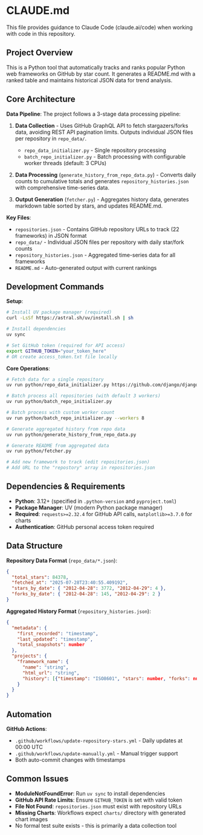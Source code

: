 # CLAUDE.md

This file provides guidance to Claude Code (claude.ai/code) when working with code in this repository.

## Project Overview

This is a Python tool that automatically tracks and ranks popular Python web frameworks on GitHub by star count. It generates a README.md with a ranked table and maintains historical JSON data for trend analysis.

## Core Architecture

**Data Pipeline**: The project follows a 3-stage data processing pipeline:

1. **Data Collection** - Uses GitHub GraphQL API to fetch stargazers/forks data, avoiding REST API pagination limits. Outputs individual JSON files per repository in `repo_data/`.
   - `repo_data_initializer.py` - Single repository processing
   - `batch_repo_initializer.py` - Batch processing with configurable worker threads (default: 3 CPUs)

2. **Data Processing** (`generate_history_from_repo_data.py`) - Converts daily counts to cumulative totals and generates `repository_histories.json` with comprehensive time-series data.

3. **Output Generation** (`fetcher.py`) - Aggregates history data, generates markdown table sorted by stars, and updates README.md.

**Key Files**:

- `repositories.json` - Contains GitHub repository URLs to track (22 frameworks) in JSON format
- `repo_data/` - Individual JSON files per repository with daily star/fork counts
- `repository_histories.json` - Aggregated time-series data for all frameworks
- `README.md` - Auto-generated output with current rankings

## Development Commands

**Setup**:

```bash
# Install UV package manager (required)
curl -LsSf https://astral.sh/uv/install.sh | sh

# Install dependencies
uv sync

# Set GitHub token (required for API access)
export GITHUB_TOKEN="your_token_here"
# OR create access_token.txt file locally
```

**Core Operations**:

```bash
# Fetch data for a single repository
uv run python/repo_data_initializer.py https://github.com/django/django

# Batch process all repositories (with default 3 workers)
uv run python/batch_repo_initializer.py

# Batch process with custom worker count
uv run python/batch_repo_initializer.py --workers 8

# Generate aggregated history from repo data
uv run python/generate_history_from_repo_data.py

# Generate README from aggregated data
uv run python/fetcher.py

# Add new framework to track (edit repositories.json)
# Add URL to the "repostory" array in repositories.json
```

## Dependencies & Requirements

- **Python**: 3.12+ (specified in `.python-version` and `pyproject.toml`)
- **Package Manager**: UV (modern Python package manager)
- **Required**: `requests>=2.32.4` for GitHub API calls, `matplotlib>=3.7.0` for charts
- **Authentication**: GitHub personal access token required

## Data Structure

**Repository Data Format** (`repo_data/*.json`):

```json
{
  "total_stars": 84378,
  "fetched_at": "2025-07-28T23:40:55.409192",
  "stars_by_date": { "2012-04-28": 3772, "2012-04-29": 4 },
  "forks_by_date": { "2012-04-28": 145, "2012-04-29": 2 }
}
```

**Aggregated History Format** (`repository_histories.json`):

```json
{
  "metadata": {
    "first_recorded": "timestamp",
    "last_updated": "timestamp",
    "total_snapshots": number
  },
  "projects": {
    "framework_name": {
      "name": "string",
      "html_url": "string",
      "history": [{"timestamp": "ISO8601", "stars": number, "forks": number}]
    }
  }
}
```

## Automation

**GitHub Actions**:

- `.github/workflows/update-repository-stars.yml` - Daily updates at 00:00 UTC
- `.github/workflows/update-manually.yml` - Manual trigger support
- Both auto-commit changes with timestamps

## Common Issues

- **ModuleNotFoundError**: Run `uv sync` to install dependencies
- **GitHub API Rate Limits**: Ensure `GITHUB_TOKEN` is set with valid token
- **File Not Found**: `repositories.json` must exist with repository URLs
- **Missing Charts**: Workflows expect `charts/` directory with generated chart images
- No formal test suite exists - this is primarily a data collection tool
